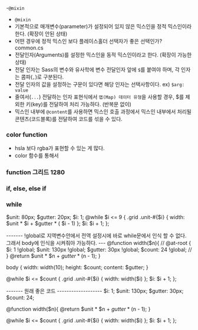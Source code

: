 -`@mixin`
- `@mixin` 
- 기본적으로 매개변수(parameter)가 설정되어 있지 않은 믹스인을 정적 믹스인이라한다. (확장이 안된 상태)
- 어떤 경우에 정적 믹스인 보다 플레이스홀더 선택자가 좋은 선택인가?
common.cs
- 전달인자(Arguments)를 설정한 믹스인을 동적 믹스인이라고 한다. (확장이 가능한 상태)
- 전달 인자는 Sass의 변수와 유사학에 변수 전달인자 앞에 `$`를 붙여야 하며, 각 인자는 콤파(`,`)로 구분된다.
- 전달 인자의 값을 설정하는 구문이 있다면 해당 인자는 선택사항이다. ex) `$arg: value`
- 줄여서(`...`) 전달하는 인자 표현식에서 `맵(Map) 데이터 유형`을 사용할 경우, $를 제외한 키(key)를 전달하여 처리 가능하다. (반복문 없이)
- 믹스인 내부에 `@content`를 사용하면 믹스인 호출 과정에서 믹스인 내부에서 처리될 콘텐츠(코드블록)를 전달하여 코드를 섞을 수 있다.

### color function
- hsla 보다 rgba가 표현할 수 있는 게 많다.
- color 함수를 통해서 

### function 그리드 1280 

### if, else, else if

### while 

$unit: 80px;
$gutter: 20px;
$i: 1; 
@while $i <= 9 {
.grid .unit-#{$i} { width: $unit * $i + $gutter * ( $i - 1) };
$i: $i + 1;
};

------- !global로 지역변수안에서 전역 설정시에 바로 while문에서 인식 할 수 없다. 그래서 body에 인식을 시켜줘야 가능하다. ---
@function width($n){
  // @at-root {
  $i: 1 !global;
    $unit: 130px !global;
    $gutter: 30px !global;
    $count: 24 !global; 
  // }
  @return $unit * $n + $gutter * ($n - 1);
}

body {
  width: width(10);
  height: $count;
  content: $gutter;
}

@while $i <= $count {
  .grid .unit-#{$i} { width: width($i) };
  $i: $i + 1;
};

------- 원래 좋은 코드 -------------------
$i: 1;
$unit: 130px;
$gutter: 30px;
$count: 24; 

@function width($n){
  @return $unit * $n + $gutter * ($n - 1);
}

@while $i <= $count {
  .grid .unit-#{$i} { width: width($i) };
  $i: $i + 1;
};


